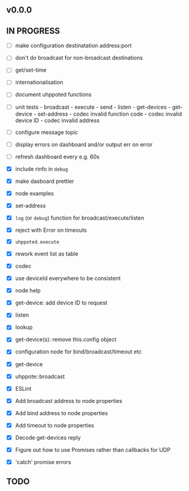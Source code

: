 ## v0.0.0

## IN PROGRESS

- [ ] make configuration destinatation address:port
- [ ] don't do broadcast for non-broadcast destinations
- [ ] get/set-time
- [ ] internationalisation
- [ ] document uhppoted functions
- [ ] unit tests
      - broadcast
      - execute
      - send
      - listen
      - get-devices
      - get-device
      - set-address
      - codec invalid function code
      - codec invalid device ID
      - codec invalid address

- [ ] configure message topic
- [ ] display errors on dashboard and/or output err on error
- [ ] refresh dashboard every e.g. 60s

- [x] include rinfo in `debug`
- [x] make dasboard prettier
- [x] node examples
- [x] set-address
- [x] `log` (or `debug`) function for broadcast/execute/listen
- [x] reject with Error on timeouts
- [x] `uhppoted.execute`
- [x] rework event list as table
- [x] codec
- [x] use deviceId everywhere to be consistent
- [x] node help
- [x] get-device: add device ID to request
- [x] listen
- [x] lookup
- [x] get-device(s): remove this.config object
- [x] configuration node for bind/broadcast/timeout etc
- [x] get-device
- [x] uhppote::broadcast
- [x] ESLint
- [x] Add broadcast address to node properties
- [x] Add bind address to node properties
- [x] Add timeout to node properties
- [x] Decode get-devices reply
- [x] Figure out how to use Promises rather than callbacks for UDP
- [x] 'catch' promise errors

## TODO


